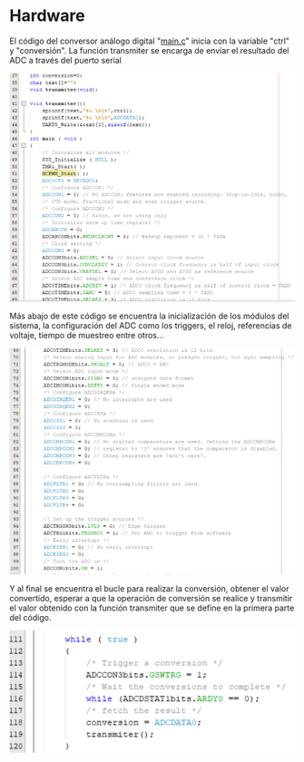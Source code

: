 # Hardware
El código del conversor análogo digital "[main.c](https://github.com/CXBRexDevs/Codigos-ejemplo-CXB/blob/main/ADC/MyProject/firmware/src/main.c)" inicia con la variable "ctrl" y "conversión". La función transmiter se encarga de enviar el resultado del ADC a través del puerto serial


![](https://github.com/CXBRexDevs/Codigos-ejemplo-CXB/blob/main/images/Codigo_ADC_1.png)


Más abajo de este código se encuentra la inicialización de los módulos del sistema, la configuración del ADC como los triggers, el reloj, referencias de voltaje, tiempo de muestreo entre otros... 

![](https://github.com/CXBRexDevs/Codigos-ejemplo-CXB/blob/main/images/Codigo_ADC_2.png)


Y al final se encuentra el bucle para realizar la conversión, obtener el valor convertido, esperar a que la operación de conversión se realice y transmitir el valor obtenido con la función transmiter que se define en la primera parte del código.

![](https://github.com/CXBRexDevs/Codigos-ejemplo-CXB/blob/main/images/Codigo_ADC_3.png)
